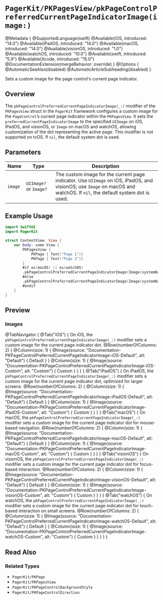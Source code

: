 # ``PagerKit/PKPagesView/pkPageControlPreferredCurrentPageIndicatorImage(image:)``

@Metadata {
    @SupportedLanguage(swift)
    @Available(iOS, introduced: "14.0")
    @Available(iPadOS, introduced: "14.0")
    @Available(macOS, introduced: "14.0")
    @Available(visionOS, introduced: "1.0")
    @Available(watchOS, introduced: "10.0")
    @Available(swift, introduced: "5.9")
    @Available(Xcode, introduced: "15.0")
    @DocumentationExtension(mergeBehavior: override)
}
@Options {
    @AutomaticSeeAlso(disabled)
    @AutomaticArticleSubheading(disabled)
}

Sets a custom image for the page control's current page indicator.

## Overview

The `pkPageControlPreferredCurrentPageIndicatorImage(_:)` modifier of the `PKPagesView` struct in the `PagerKit` framework configures a custom image for the `PageControl`’s current page indicator within the `PKPagesView`. It sets the `preferredCurrentPageIndicatorImage` to the specified `UIImage` on iOS, iPadOS, and visionOS, or `Image` on macOS and watchOS, allowing customization of the dot representing the active page. This modifier is not supported on tvOS. If `nil`, the default system dot is used.

## Parameters

| Name | Type | Description |
|------|------|-------------|
| `image` | `UIImage?` or `Image?` | The custom image for the current page indicator. Use `UIImage` on iOS, iPadOS, and visionOS; use `Image` on macOS and watchOS. If `nil`, the default system dot is used. |

## Example Usage

```swift
import SwiftUI
import PagerKit

struct ContentView: View {
    var body: some View {
        PKPagesView {
            PKPage { Text("Page 1")}
            PKPage { Text("Page 2")}
        }
        #if os(macOS) || os(watchOS)
        .pkPageControlPreferredCurrentPageIndicatorImage(Image(systemName: "car"))
        #else
        .pkPageControlPreferredCurrentPageIndicatorImage(Image(systemName: "car"))
        #endif
    }
}
```

## Preview

### Images

@TabNavigator {
    @Tab("iOS") {
        On iOS, the `pkPageControlPreferredCurrentPageIndicatorImage(_:)` modifier sets a custom image for the current page indicator dot.
        @Row(numberOfColumns: 2) {
            @Column(size: 1) {
                @Image(source: "Documentation-PKPageControlPreferredCurrentPageIndicatorImage-iOS-Default", alt: "Default") {
                    Default
                }
            }
            @Column(size: 1) {
                @Image(source: "Documentation-PKPageControlPreferredCurrentPageIndicatorImage-iOS-Custom", alt: "Custom") {
                    Custom
                }
            }
        }
    }
    @Tab("iPadOS") {
        On iPadOS, the `pkPageControlPreferredCurrentPageIndicatorImage(_:)` modifier sets a custom image for the current page indicator dot, optimized for larger screens.
        @Row(numberOfColumns: 2) {
            @Column(size: 1) {
                @Image(source: "Documentation-PKPageControlPreferredCurrentPageIndicatorImage-iPadOS-Default", alt: "Default") {
                    Default
                }
            }
            @Column(size: 1) {
                @Image(source: "Documentation-PKPageControlPreferredCurrentPageIndicatorImage-iPadOS-Custom", alt: "Custom") {
                    Custom
                }
            }
        }
    }
    @Tab("macOS") {
        On macOS, the `pkPageControlPreferredCurrentPageIndicatorImage(_:)` modifier sets a custom image for the current page indicator dot for mouse-based navigation.
        @Row(numberOfColumns: 2) {
            @Column(size: 1) {
                @Image(source: "Documentation-PKPageControlPreferredCurrentPageIndicatorImage-macOS-Default", alt: "Default") {
                    Default
                }
            }
            @Column(size: 1) {
                @Image(source: "Documentation-PKPageControlPreferredCurrentPageIndicatorImage-macOS-Custom", alt: "Custom") {
                    Custom
                }
            }
        }
    }
    @Tab("visionOS") {
        On visionOS, the `pkPageControlPreferredCurrentPageIndicatorImage(_:)` modifier sets a custom image for the current page indicator dot for focus-based interaction.
        @Row(numberOfColumns: 2) {
            @Column(size: 1) {
                @Image(source: "Documentation-PKPageControlPreferredCurrentPageIndicatorImage-visionOS-Default", alt: "Default") {
                    Default
                }
            }
            @Column(size: 1) {
                @Image(source: "Documentation-PKPageControlPreferredCurrentPageIndicatorImage-visionOS-Custom", alt: "Custom") {
                    Custom
                }
            }
        }
    }
    @Tab("watchOS") {
        On watchOS, the `pkPageControlPreferredCurrentPageIndicatorImage(_:)` modifier sets a custom image for the current page indicator dot for touch-based interaction on small screens.
        @Row(numberOfColumns: 2) {
            @Column(size: 1) {
                @Image(source: "Documentation-PKPageControlPreferredCurrentPageIndicatorImage-watchOS-Default", alt: "Default") {
                    Default
                }
            }
            @Column(size: 1) {
                @Image(source: "Documentation-PKPageControlPreferredCurrentPageIndicatorImage-watchOS-Custom", alt: "Custom") {
                    Custom
                }
            }
        }
    }
}

## Read Also

### Related Types
- ``PagerKit/PKPage``
- ``PagerKit/PKPagesView``
- ``PagerKit/PKPageControlBackgroundStyle``
- ``PagerKit/PKPageControlDirection``
